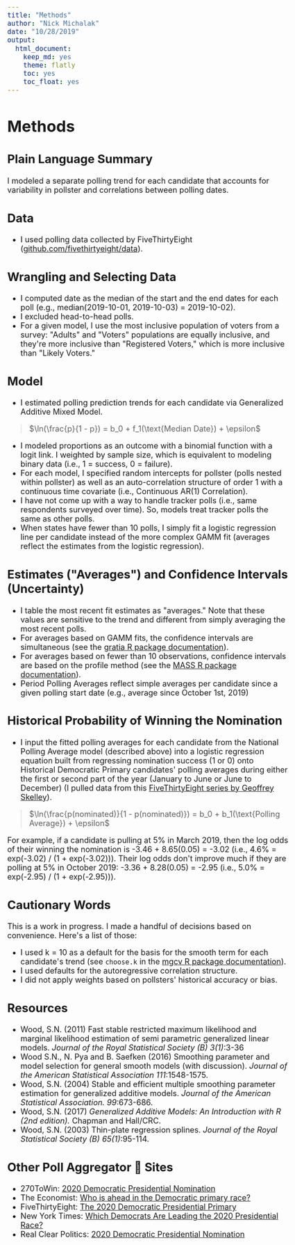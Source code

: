 ```yaml
---
title: "Methods"
author: "Nick Michalak"
date: "10/28/2019"
output: 
  html_document: 
    keep_md: yes
    theme: flatly
    toc: yes
    toc_float: yes
---
```


<style type="text/css">

body{ /* Normal  */
      font-size: 18px;
  }
</style>

# Methods

## Plain Language Summary
I modeled a separate polling trend for each candidate that accounts for variability in pollster and correlations between polling dates. 

## Data
* I used polling data collected by FiveThirtyEight ([github.com/fivethirtyeight/data](https://github.com/fivethirtyeight/data/tree/master/polls)).

## Wrangling and Selecting Data
* I computed date as the median of the start and the end dates for each poll (e.g., median(2019-10-01, 2019-10-03) = 2019-10-02).
* I excluded head-to-head polls.
* For a given model, I use the most inclusive population of voters from a survey: "Adults" and "Voters" populations are equally inclusive, and they're more inclusive than "Registered Voters," which is more inclusive than "Likely Voters."

## Model
* I estimated polling prediction trends for each candidate via Generalized Additive Mixed Model.  

> $\ln(\frac{p}{1 - p}) = b_0 + f_1(\text{Median Date}) + \epsilon$  

* I modeled proportions as an outcome with a binomial function with a logit link. I weighted by sample size, which is equivalent to modeling binary data (i.e., 1 = success, 0 = failure).
* For each model, I specified random intercepts for pollster (polls nested within pollster) as well as an auto-correlation structure of order 1 with a continuous time covariate (i.e., Continuous AR(1) Correlation).
* I have not come up with a way to handle tracker polls (i.e., same respondents surveyed over time). So, models treat tracker polls the same as other polls.
* When states have fewer than 10 polls, I simply fit a logistic regression line per candidate instead of the more complex GAMM fit (averages reflect the estimates from the logistic regression).

## Estimates ("Averages") and Confidence Intervals (Uncertainty)
* I table the most recent fit estimates as "averages." Note that these values are sensitive to the trend and different from simply averaging the most recent polls.
* For averages based on GAMM fits, the confidence intervals are simultaneous (see the [gratia R package documentation](https://cran.r-project.org/web/packages/gratia/gratia.pdf)).
* For averages based on fewer than 10 observations, confidence intervals are based on the profile method (see the [MASS R package documentation](https://cran.r-project.org/web/packages/MASS/MASS.pdf)).
* Period Polling Averages reflect simple averages per candidate since a given polling start date (e.g., average since October 1st, 2019)  

## Historical Probability of Winning the Nomination
* I input the fitted polling averages for each candidate from the National Polling Average model (described above) into a logistic regression equation built from regressing nomination success (1 or 0) onto Historical Democratic Primary candidates' polling averages during either the first or second part of the year (January to June or June to December) (I pulled data from this [FiveThirtyEight series by Geoffrey Skelley](https://fivethirtyeight.com/features/we-analyzed-40-years-of-primary-polls-even-early-on-theyre-fairly-predictive/)).  

> $\ln(\frac{p(nominated)}{1 - p(nominated)}) = b_0 + b_1(\text{Polling Average}) + \epsilon$  

For example, if a candidate is pulling at 5% in March 2019, then the log odds of their winning the nomination is -3.46 + 8.65(0.05) = -3.02 (i.e., 4.6% = exp(-3.02) / (1 + exp(-3.02))). Their log odds don't improve much if they are polling at 5% in October 2019: -3.36 + 8.28(0.05) = -2.95 (i.e., 5.0% = exp(-2.95) / (1 + exp(-2.95))).

## **Cautionary Words**
This is a work in progress. I made a handful of decisions based on convenience. Here's a list of those:
* I used k = 10 as a default for the basis for the smooth term for each candidate's trend (see `choose.k` in the [mgcv R package documentation](https://cran.r-project.org/web/packages/mgcv/mgcv.pdf)).
* I used defaults for the autoregressive correlation structure.
* I did not apply weights based on pollsters' historical accuracy or bias.

## Resources
* Wood, S.N. (2011) Fast stable restricted maximum likelihood and marginal likelihood estimation of semi parametric generalized linear models. *Journal of the Royal Statistical Society (B) 3(1)*:3-36
* Wood S.N., N. Pya and B. Saefken (2016) Smoothing parameter and model selection for general smooth models (with discussion). *Journal of the American Statistical Association 111*:1548-1575.
* Wood, S.N. (2004) Stable and efficient multiple smoothing parameter estimation for generalized additive models. *Journal of the American Statistical Association. 99*:673-686.
* Wood, S.N. (2017) *Generalized Additive Models: An Introduction with R (2nd edition).* Chapman and Hall/CRC.
* Wood, S.N. (2003) Thin-plate regression splines. *Journal of the Royal Statistical Society (B) 65(1)*:95-114.

## Other Poll Aggregator 🐊 Sites
* 270ToWin: [2020 Democratic Presidential Nomination](https://www.270towin.com/2020-democratic-nomination/)
* The Economist: [Who is ahead in the Democratic primary race?](https://projects.economist.com/democratic-primaries-2020/)
* FiveThirtyEight: [The 2020 Democratic Presidential Primary](https://projects.fivethirtyeight.com/2020-primaries/democratic/)
* New York Times: [Which Democrats Are Leading
the 2020 Presidential Race?](https://www.nytimes.com/interactive/2020/us/elections/democratic-polls.html)
* Real Clear Politics: [2020 Democratic Presidential Nomination](https://www.realclearpolitics.com/epolls/2020/president/us/2020_democratic_presidential_nomination-6730.html)
